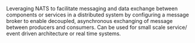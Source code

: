 Leveraging NATS to facilitate messaging and data exchange between components or services in a distributed system by configuring a message broker to enable decoupled, asynchronous exchanging of message between producers and consumers.
Can be used for small scale service/ event driven architecture or real time systems.
